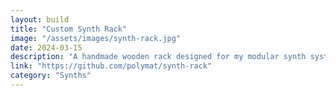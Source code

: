 ```yaml
---
layout: build
title: "Custom Synth Rack"
image: "/assets/images/synth-rack.jpg"
date: 2024-03-15
description: "A handmade wooden rack designed for my modular synth system."
link: "https://github.com/polymat/synth-rack"
category: "Synths"
---
```


